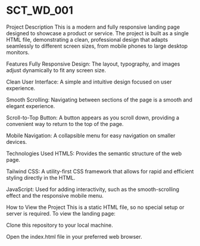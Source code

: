 # SCT_WD_001
Project Description
This is a modern and fully responsive landing page designed to showcase a product or service. The project is built as a single HTML file, demonstrating a clean, professional design that adapts seamlessly to different screen sizes, from mobile phones to large desktop monitors.

Features
Fully Responsive Design: The layout, typography, and images adjust dynamically to fit any screen size.

Clean User Interface: A simple and intuitive design focused on user experience.

Smooth Scrolling: Navigating between sections of the page is a smooth and elegant experience.

Scroll-to-Top Button: A button appears as you scroll down, providing a convenient way to return to the top of the page.

Mobile Navigation: A collapsible menu for easy navigation on smaller devices.

Technologies Used
HTML5: Provides the semantic structure of the web page.

Tailwind CSS: A utility-first CSS framework that allows for rapid and efficient styling directly in the HTML.

JavaScript: Used for adding interactivity, such as the smooth-scrolling effect and the responsive mobile menu.

How to View the Project
This is a static HTML file, so no special setup or server is required. To view the landing page:

Clone this repository to your local machine.

Open the index.html file in your preferred web browser.
